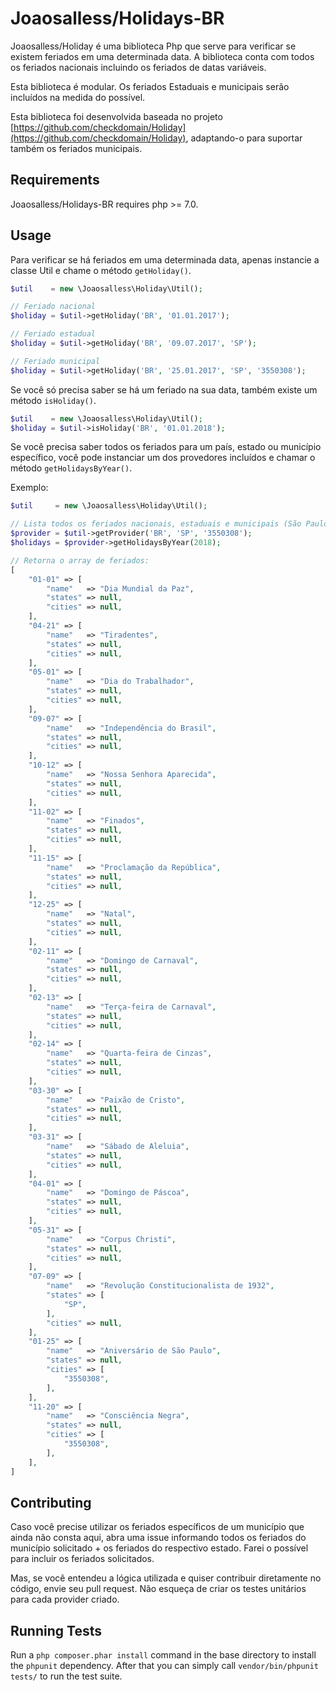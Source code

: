 Joaosalless/Holidays-BR
===================

Joaosalless/Holiday é uma biblioteca Php que serve para verificar se existem feriados em uma determinada data. A biblioteca conta com todos os feriados nacionais incluindo os feriados de datas variáveis.

Esta biblioteca é modular. Os feriados Estaduais e municipais serão incluídos na medida do possível.

Esta biblioteca foi desenvolvida baseada no projeto [https://github.com/checkdomain/Holiday](https://github.com/checkdomain/Holiday), adaptando-o para suportar também os feriados municipais.

Requirements
------------
Joaosalless/Holidays-BR requires php >= 7.0.

Usage
-----
Para verificar se há feriados em uma determinada data, apenas instancie a classe Util e chame o método `getHoliday()`.

```php
$util    = new \Joaosalless\Holiday\Util();

// Feriado nacional
$holiday = $util->getHoliday('BR', '01.01.2017');

// Feriado estadual
$holiday = $util->getHoliday('BR', '09.07.2017', 'SP');

// Feriado municipal
$holiday = $util->getHoliday('BR', '25.01.2017', 'SP', '3550308');
```

Se você só precisa saber se há um feriado na sua data, também existe um método `isHoliday()`.

```php
$util    = new \Joaosalless\Holiday\Util();
$holiday = $util->isHoliday('BR', '01.01.2018');
```

Se você precisa saber todos os feriados para um país, estado ou município específico, você pode instanciar um dos provedores incluídos e chamar o método `getHolidaysByYear()`.

Exemplo:

```php
$util     = new \Joaosalless\Holiday\Util();

// Lista todos os feriados nacionais, estaduais e municipais (São Paulo - SP)
$provider = $util->getProvider('BR', 'SP', '3550308');
$holidays = $provider->getHolidaysByYear(2018);

// Retorna o array de feriados:
[
    "01-01" => [
        "name"   => "Dia Mundial da Paz",
        "states" => null,
        "cities" => null,
    ],
    "04-21" => [
        "name"   => "Tiradentes",
        "states" => null,
        "cities" => null,
    ],
    "05-01" => [
        "name"   => "Dia do Trabalhador",
        "states" => null,
        "cities" => null,
    ],
    "09-07" => [
        "name"   => "Independência do Brasil",
        "states" => null,
        "cities" => null,
    ],
    "10-12" => [
        "name"   => "Nossa Senhora Aparecida",
        "states" => null,
        "cities" => null,
    ],
    "11-02" => [
        "name"   => "Finados",
        "states" => null,
        "cities" => null,
    ],
    "11-15" => [
        "name"   => "Proclamação da República",
        "states" => null,
        "cities" => null,
    ],
    "12-25" => [
        "name"   => "Natal",
        "states" => null,
        "cities" => null,
    ],
    "02-11" => [
        "name"   => "Domingo de Carnaval",
        "states" => null,
        "cities" => null,
    ],
    "02-13" => [
        "name"   => "Terça-feira de Carnaval",
        "states" => null,
        "cities" => null,
    ],
    "02-14" => [
        "name"   => "Quarta-feira de Cinzas",
        "states" => null,
        "cities" => null,
    ],
    "03-30" => [
        "name"   => "Paixão de Cristo",
        "states" => null,
        "cities" => null,
    ],
    "03-31" => [
        "name"   => "Sábado de Aleluia",
        "states" => null,
        "cities" => null,
    ],
    "04-01" => [
        "name"   => "Domingo de Páscoa",
        "states" => null,
        "cities" => null,
    ],
    "05-31" => [
        "name"   => "Corpus Christi",
        "states" => null,
        "cities" => null,
    ],
    "07-09" => [
        "name"   => "Revolução Constitucionalista de 1932",
        "states" => [
            "SP",
        ],
        "cities" => null,
    ],
    "01-25" => [
        "name"   => "Aniversário de São Paulo",
        "states" => null,
        "cities" => [
            "3550308",
        ],
    ],
    "11-20" => [
        "name"   => "Consciência Negra",
        "states" => null,
        "cities" => [
            "3550308",
        ],
    ],
]
```

Contributing
------------

Caso você precise utilizar os feriados específicos de um município que ainda não consta aqui, abra uma issue informando todos os feriados do município solicitado + os feriados do respectivo estado. Farei o possível para incluir os feriados solicitados.

Mas, se você entendeu a lógica utilizada e quiser contribuir diretamente no código, envie seu pull request. Não esqueça de criar os testes unitários para cada provider criado.

Running Tests
-------------
Run a `php composer.phar install` command in the base directory to install the `phpunit` dependency. After that you can simply call `vendor/bin/phpunit tests/` to run the test suite.
